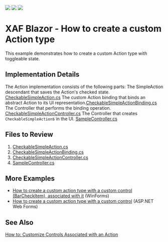 <!-- default badges list -->
![](https://img.shields.io/endpoint?url=https://codecentral.devexpress.com/api/v1/VersionRange/511874854/23.1.5%2B)
[![](https://img.shields.io/badge/Open_in_DevExpress_Support_Center-FF7200?style=flat-square&logo=DevExpress&logoColor=white)](https://supportcenter.devexpress.com/ticket/details/T1101292)
[![](https://img.shields.io/badge/📖_How_to_use_DevExpress_Examples-e9f6fc?style=flat-square)](https://docs.devexpress.com/GeneralInformation/403183)
<!-- default badges end -->

# XAF Blazor - How to create a custom Action type
This example demonstrates how to create a custom Action type with toggleable state. 

## Implementation Details


The Action implementation consists of the following parts:
The SimpleAction descendant that saves the Action's checked state.  [CheckableSimpleAction.cs](CS/CustomActionSolution/CustomActionSolution.Blazor.Server/CustomAction/CheckableSimpleAction.cs) 
The custom Action binding that binds an abstract Action to its UI representation.[CheckableSimpleActionBinding.cs](CS/CustomActionSolution/CustomActionSolution.Blazor.Server/CustomAction/CheckableSimpleActionBinding.cs) 
The Controller that performs the binding operation. [CheckableSimpleActionController.cs](CS/CustomActionSolution/CustomActionSolution.Blazor.Server/Controllers/CheckableSimpleActionController.cs) 
The Controller that creates `CheckableSimpleAction`s in the UI. [SampleController.cs](CS/CustomActionSolution/CustomActionSolution.Blazor.Server/Controllers/SampleController.cs)

## Files to Review
1. [CheckableSimpleAction.cs](CS/CustomActionSolution/CustomActionSolution.Blazor.Server/CustomAction/CheckableSimpleAction.cs) 
2. [CheckableSimpleActionBinding.cs](CS/CustomActionSolution/CustomActionSolution.Blazor.Server/CustomAction/CheckableSimpleActionBinding.cs) 
3. [CheckableSimpleActionController.cs](CS/CustomActionSolution/CustomActionSolution.Blazor.Server/Controllers/CheckableSimpleActionController.cs) 
4. [SampleController.cs](CS/CustomActionSolution/CustomActionSolution.Blazor.Server/Controllers/SampleController.cs)

## More Examples
* [How to create a custom action type with a custom control (BarCheckItem), associated with it](https://github.com/DevExpress-Examples/XAF_how-to-create-a-custom-action-type-with-a-custom-control-barcheckitem-associated-with-it-e1977) (WinForms)
* [How to create a custom action type with a custom control](https://github.com/DevExpress-Examples/XAF_how-to-create-a-custom-action-with-a-custom-control-in-xaf-aspnet-application-e4357) (ASP.NET Web Forms)

## See Also
[How to: Customize Controls Associated with an Action](https://docs.devexpress.com/eXpressAppFramework/113183/ui-construction/controllers-and-actions/actions/how-to-customize-action-controls)
